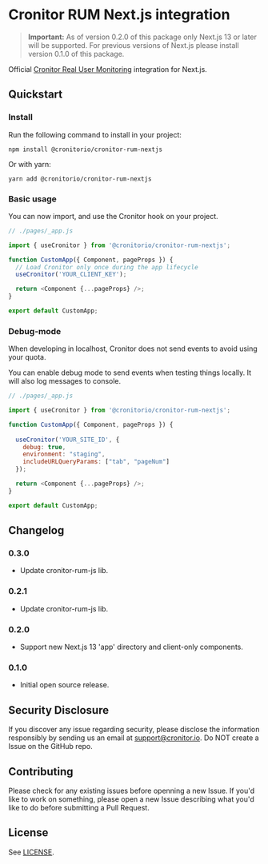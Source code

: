 # Cronitor RUM Next.js integration

> **Important:** As of version 0.2.0 of this package only Next.js 13 or later will be supported. For previous versions of Next.js please install version 0.1.0 of this package.

Official [Cronitor Real User Monitoring](https://cronitor.io/real-user-monitoring) integration for Next.js.

## Quickstart

### Install

Run the following command to install in your project:

```
npm install @cronitorio/cronitor-rum-nextjs
```

Or with yarn:

```
yarn add @cronitorio/cronitor-rum-nextjs
```

### Basic usage

You can now import, and use the Cronitor hook on your project.

```javascript
// ./pages/_app.js

import { useCronitor } from '@cronitorio/cronitor-rum-nextjs';

function CustomApp({ Component, pageProps }) {
  // Load Cronitor only once during the app lifecycle
  useCronitor('YOUR_CLIENT_KEY');

  return <Component {...pageProps} />;
}

export default CustomApp;
```

### Debug-mode

When developing in localhost, Cronitor does not send events to avoid using your quota.

You can enable debug mode to send events when testing things locally. It will also log messages to console.

```javascript
// ./pages/_app.js

import { useCronitor } from '@cronitorio/cronitor-rum-nextjs';

function CustomApp({ Component, pageProps }) {
  
  useCronitor('YOUR_SITE_ID', {
    debug: true,
    environment: "staging",
    includeURLQueryParams: ["tab", "pageNum"]
  });

  return <Component {...pageProps} />;
}

export default CustomApp;
```

## Changelog

### 0.3.0

- Update cronitor-rum-js lib.

### 0.2.1

- Update cronitor-rum-js lib.

### 0.2.0

- Support new Next.js 13 'app' directory and client-only components.

### 0.1.0

- Initial open source release.

## Security Disclosure

If you discover any issue regarding security, please disclose the information responsibly by sending us an email at [support@cronitor.io](mailto:support@cronitor.io). Do NOT create a Issue on the GitHub repo.

## Contributing

Please check for any existing issues before openning a new Issue. If you'd like to work on something, please open a new Issue describing what you'd like to do before submitting a Pull Request.

## License

See [LICENSE](https://github.com/cronitorio/cronitor-rum-nextjs/blob/master/LICENSE).
